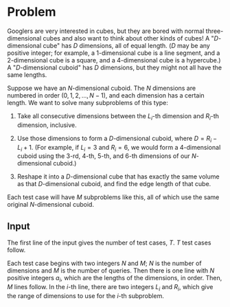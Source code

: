 # Problem

Googlers are very interested in cubes, but they are bored with normal three-dimensional cubes and also want to think about other kinds of cubes! A "$D$-dimensional cube" has $D$ dimensions, all of equal length. ($D$ may be any positive integer; for example, a $1$-dimensional cube is a line segment, and a $2$-dimensional cube is a square, and a $4$-dimensional cube is a hypercube.) A "$D$-dimensional cuboid" has $D$ dimensions, but they might not all have the same lengths.

Suppose we have an $N$-dimensional cuboid. The $N$ dimensions are numbered in order ($0, 1, 2, ..., N - 1$), and each dimension has a certain length. We want to solve many subproblems of this type:

1. Take all consecutive dimensions between the $L_i$-th dimension and $R_i$-th dimension, inclusive.

2. Use those dimensions to form a $D$-dimensional cuboid, where $D = R_i - L_i + 1$. (For example, if $L_i = 3$ and $R_i = 6$, we would form a $4$-dimensional cuboid using the $3$-rd, $4$-th, $5$-th, and $6$-th dimensions of our $N$-dimensional cuboid.)

3. Reshape it into a $D$-dimensional cube that has exactly the same volume as that $D$-dimensional cuboid, and find the edge length of that cube.

Each test case will have $M$ subproblems like this, all of which use the same original $N$-dimensional cuboid.

## Input

The first line of the input gives the number of test cases, $T$. $T$ test cases follow.

Each test case begins with two integers $N$ and $M$; $N$ is the number of dimensions and $M$ is the number of queries. Then there is one line with $N$ positive integers $a_i$, which are the lengths of the dimensions, in order. Then, $M$ lines follow. In the $i$-th line, there are two integers $L_i$ and $R_i$, which give the range of dimensions to use for the $i$-th subproblem.
